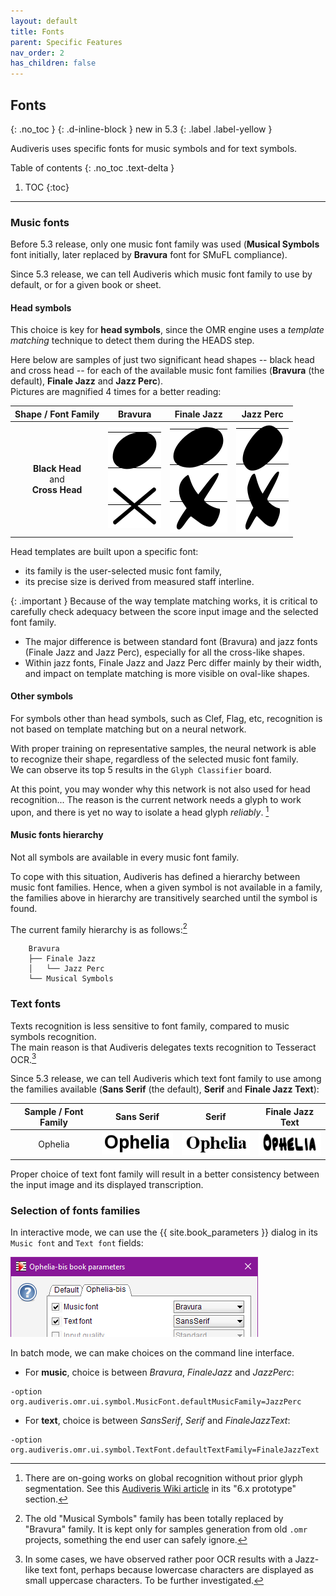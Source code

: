 ```yaml
---
layout: default
title: Fonts
parent: Specific Features
nav_order: 2
has_children: false
---
```

## Fonts
{: .no_toc }
{: .d-inline-block }
new in 5.3
{: .label .label-yellow }

Audiveris uses specific fonts for music symbols and for text symbols.

Table of contents
{: .no_toc .text-delta }
1. TOC
{:toc}
---

### Music fonts

Before 5.3 release, only one music font family was used (**Musical Symbols** font initially,
later replaced by **Bravura** font for SMuFL compliance).

Since 5.3 release, we can tell Audiveris which music font family to use by default,
or for a given book or sheet.

#### Head symbols

This choice is key for **head symbols**, since the OMR engine uses a *template matching* technique to
detect them during the HEADS step.

Here below are samples of just two significant head shapes -- black head and cross head --
for each of the available music font families
(**Bravura** (the default), **Finale Jazz** and **Jazz Perc**).  
Pictures are magnified 4 times for a better reading:

| Shape / Font Family | Bravura | Finale Jazz | Jazz Perc |
| :---:|  :---:|  :---:|  :---:|
| **Black Head** <br> and <br> **Cross Head**  | ![](../assets/images/heads_bravura.png)| ![](../assets/images/heads_finale_jazz.png)| ![](../assets/images/heads_jazz_perc.png)|

Head templates are built upon a specific font:
- its family is the user-selected music font family,
- its precise size is derived from measured staff interline.

{: .important }
Because of the way template matching works, it is critical to carefully check 
adequacy between the score input image and the selected font family.
- The major difference is between standard font (Bravura) and jazz fonts (Finale Jazz and Jazz Perc),
especially for all the cross-like shapes.
- Within jazz fonts, Finale Jazz and Jazz Perc differ mainly by their width, and impact
on template matching is more visible on oval-like shapes.

#### Other symbols

For symbols other than head symbols, such as Clef, Flag, etc,
recognition is not based on template matching but on a neural network.

With proper training on representative samples, the neural network is able to recognize their shape,
regardless of the selected music font family.  
We can observe its top 5 results in the ``Glyph Classifier`` board.

At this point, you may wonder why this network is not also used for head recognition...
The reason is the current network needs a glyph to work upon, and there is yet no way to isolate
a head glyph *reliably*.
[^prototype]

#### Music fonts hierarchy

Not all symbols are available in every music font family.

To cope with this situation, Audiveris has defined a hierarchy between music font families.
Hence, when a given symbol is not available in a family, the families above in hierarchy are 
transitively searched until the symbol is found.

The current family hierarchy is as follows:[^musical_symbols]

```
    Bravura
    ├── Finale Jazz
    │   └── Jazz Perc
    └── Musical Symbols
```

### Text fonts

Texts recognition is less sensitive to font family, compared to music symbols recognition.  
The main reason is that Audiveris delegates texts recognition to Tesseract OCR.[^ocr_font]

Since 5.3 release, we can tell Audiveris which text font family to use among the families available
(**Sans Serif** (the default), **Serif** and **Finale Jazz Text**):

| Sample / Font Family | Sans Serif | Serif | Finale Jazz Text |
| :---: | :---: | :---: | :---: |
| Ophelia |![](../assets/images/font_sans_serif.png)|![](../assets/images/font_serif.png)|![](../assets/images/font_finale_jazz_text.png)|

Proper choice of text font family will result in a better consistency between the input image
and its displayed transcription.

### Selection of fonts families

In interactive mode, we can use the {{ site.book_parameters }} dialog in its ``Music font``
and ``Text font`` fields:

![](../assets/images/fonts_selection.png)

In batch mode, we can make choices on the command line interface.

- For **music**, choice is between *Bravura*, *FinaleJazz* and *JazzPerc*:  
```
-option org.audiveris.omr.ui.symbol.MusicFont.defaultMusicFamily=JazzPerc
```

- For **text**, choice is between *SansSerif*, *Serif* and *FinaleJazzText*:  
```
-option org.audiveris.omr.ui.symbol.TextFont.defaultTextFamily=FinaleJazzText
```

[^musical_symbols]: The old "Musical Symbols" family has been totally replaced by "Bravura" family. It is kept only for samples generation from old ``.omr`` projects, something the end user can safely ignore.

[^ocr_font]: In some cases, we have observed rather poor OCR results with a Jazz-like text font, perhaps because lowercase characters are displayed as small uppercase characters. To be further investigated.

[^prototype]: There are on-going works on global recognition without prior glyph segmentation. See this [Audiveris Wiki article](https://github.com/Audiveris/audiveris/wiki) in its "6.x prototype" section.
